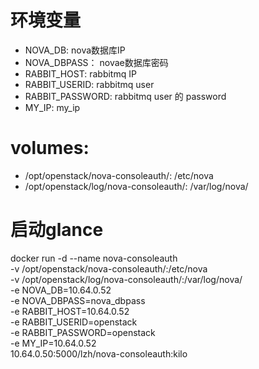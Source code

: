 # 环境变量
- NOVA_DB: nova数据库IP
- NOVA_DBPASS： novae数据库密码
- RABBIT_HOST: rabbitmq IP
- RABBIT_USERID: rabbitmq user
- RABBIT_PASSWORD: rabbitmq user 的 password
- MY_IP: my_ip

# volumes:
- /opt/openstack/nova-consoleauth/: /etc/nova
- /opt/openstack/log/nova-consoleauth/: /var/log/nova/

# 启动glance
docker run -d --name nova-consoleauth \
    -v /opt/openstack/nova-consoleauth/:/etc/nova \
    -v /opt/openstack/log/nova-consoleauth/:/var/log/nova/ \
    -e NOVA_DB=10.64.0.52 \
    -e NOVA_DBPASS=nova_dbpass \
    -e RABBIT_HOST=10.64.0.52 \
    -e RABBIT_USERID=openstack \
    -e RABBIT_PASSWORD=openstack \
    -e MY_IP=10.64.0.52 \
    10.64.0.50:5000/lzh/nova-consoleauth:kilo